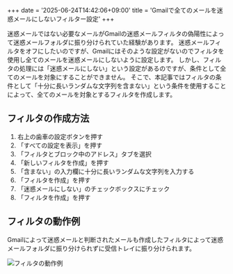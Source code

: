 +++
date = '2025-06-24T14:42:06+09:00'
title = 'Gmailで全てのメールを迷惑メールにしないフィルター設定'
+++

迷惑メールではない必要なメールがGmailの迷惑メールフィルタの偽陽性によって迷惑メールフォルダに振り分けられていた経験があります。
迷惑メールフィルタをオフにしたいのですが、Gmailにはそのような設定がないのでフィルタを使用し全てのメールを迷惑メールにしないように設定します。
しかし、フィルタの処理には「迷惑メールにしない」という設定があるのですが、条件として全てのメールを対象にすることができません。
そこで、本記事ではフィルタの条件として「十分に長いランダムな文字列を含まない」という条件を使用することによって、全てのメールを対象とするフィルタを作成します。

## フィルタの作成方法
1. 右上の歯車の設定ボタンを押す
2. 「すべての設定を表示」を押す
3. 「フィルタとブロック中のアドレス」タブを選択
4. 「新しいフィルタを作成」を押す
5. 「含まない」の入力欄に十分に長いランダムな文字列を入力する
6. 「フィルタを作成」を押す
7. 「迷惑メールにしない」のチェックボックスにチェック
8. 「フィルタを作成」を押す

## フィルタの動作例
Gmailによって迷惑メールと判断されたメールも作成したフィルタによって迷惑メールフォルダに振り分けられずに受信トレイに振り分けられます。

![フィルタの動作例](img/filter-example.png)